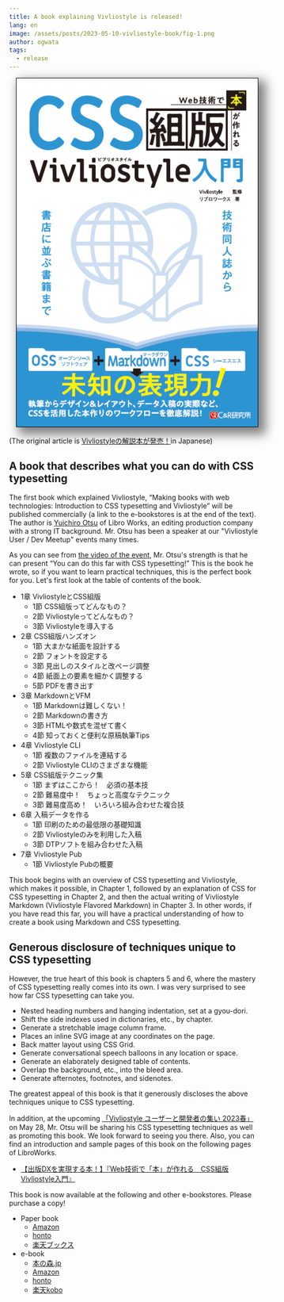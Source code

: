 ```yaml
---
title: A book explaining Vivliostyle is released!
lang: en
image: /assets/posts/2023-05-10-vivliostyle-book/fig-1.png
author: ogwata
tags:
  - release
---
```

<div style="float: right; margin: 0 0 1em 1em;"><img src="/assets/posts/2023-05-10-vivliostyle-book/fig-1.png" alt="Cover of Vivliostyle book" style="width: 500px; box-shadow: 10px 10px 20px 5px grey;" /></div>

 (The original article is [Vivliostyleの解説本が発売！](https://vivliostyle.org/ja/blog/2023/05/10/vivliostyle-book/)in Japanese) 

## A book that describes what you can do with CSS typesetting

The first book which explained Vivliostyle, “Making books with web technologies: Introduction to CSS typesetting and Vivliostyle” will be published commercially (a link to the e-bookstores is at the end of the text). The author is [Yuichiro Otsu](https://twitter.com/arinoth) of Libro Works, an editing production company with a strong IT background. Mr. Otsu has been a speaker at our "Vivliostyle User / Dev Meetup" events many times.

As you can see from [the video of the event](https://www.youtube.com/watch?v=RQm5G7OM2S0), Mr. Otsu's strength is that he can present “You can do this far with CSS typesetting!” This is the book he wrote, so if you want to learn practical techniques, this is the perfect book for you. Let's first look at the table of contents of the book.

- 1章 VivliostyleとCSS組版
    - 1節 CSS組版ってどんなもの？
    - 2節 Vivliostyleってどんなもの？
    - 3節 Vivliostyleを導入する
- 2章 CSS組版ハンズオン
    - 1節 大まかな紙面を設計する
    - 2節 フォントを設定する
    - 3節 見出しのスタイルと改ページ調整
    - 4節 紙面上の要素を細かく調整する
    - 5節 PDFを書き出す
- 3章 MarkdownとVFM
    - 1節 Markdownは難しくない！
    - 2節 Markdownの書き方
    - 3節 HTMLや数式を混ぜて書く
    - 4節 知っておくと便利な原稿執筆Tips
- 4章 Vivliostyle CLI
    - 1節 複数のファイルを連結する
    - 2節 Vivliostyle CLIのさまざまな機能
- 5章 CSS組版テクニック集
    - 1節 まずはここから！　必須の基本技
    - 2節 難易度中！　ちょっと高度なテクニック
    - 3節 難易度高め！　いろいろ組み合わせた複合技
- 6章 入稿データを作る
    - 1節 印刷のための最低限の基礎知識
    - 2節 Vivliostyleのみを利用した入稿
    - 3節 DTPソフトを組み合わせた入稿
- 7章 Vivliostyle Pub
    - 1節 Vivliostyle Pubの概要

This book begins with an overview of CSS typesetting and Vivliostyle, which makes it possible, in Chapter 1, followed by an explanation of CSS for CSS typesetting in Chapter 2, and then the actual writing of Vivliostyle Markdown (Vivliostyle Flavored Markdown) in Chapter 3. In other words, if you have read this far, you will have a practical understanding of how to create a book using Markdown and CSS typesetting.

## Generous disclosure of techniques unique to CSS typesetting

However, the true heart of this book is chapters 5 and 6, where the mastery of CSS typesetting really comes into its own. I was very surprised to see how far CSS typesetting can take you.

- Nested heading numbers and hanging indentation, set at a gyou-dori.
- Shift the side indexes used in dictionaries, etc., by chapter.
- Generate a stretchable image column frame.
- Places an inline SVG image at any coordinates on the page.
- Back matter layout using CSS Grid.
- Generate conversational speech balloons in any location or space.
- Generate an elaborately designed table of contents.
- Overlap the background, etc., into the bleed area.
- Generate afternotes, footnotes, and sidenotes.

The greatest appeal of this book is that it generously discloses the above techniques unique to CSS typesetting.

In addition, at the upcoming [「Vivliostyle ユーザーと開発者の集い 2023春」](https://vivliostyle.connpass.com/event/280760/) on May 28, Mr. Otsu will be sharing his CSS typesetting techniques as well as promoting this book. We look forward to seeing you there. Also, you can find an introduction and sample pages of this book on the following pages of LibroWorks.

- [【出版DXを実現する本！】『Web技術で「本」が作れる　CSS組版Vivliostyle入門』](https://libroworks.co.jp/?p=6956)

This book is now available at the following and other e-bookstores. Please purchase a copy!

- Paper book
    - [Amazon](https://www.amazon.co.jp/dp/4863544189/)
    - [honto](https://honto.jp/netstore/pd-book_32396517.html)
    - [楽天ブックス](https://books.rakuten.co.jp/rb/17466640/)
- e-book
    - [本の森.jp](https://book.mynavi.jp/manatee/c-r/books/detail/id=138406)
    - [Amazon](https://www.amazon.co.jp/dp/B0C531D2QF/)
    - [honto](https://honto.jp/ebook/pd_32506155.html)
    - [楽天kobo](https://books.rakuten.co.jp/rk/5d9abfe2827537969da4897c3bd15ade/)